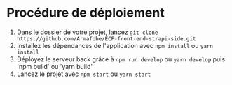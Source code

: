 # Procédure de déploiement

1. Dans le dossier de votre projet, lancez `git clone https://github.com/Armafobe/ECF-front-end-strapi-side.git`
2. Installez les dépendances de l'application avec `npm install` ou `yarn install`
3. Déployez le serveur back grâce à `npm run develop` ou `yarn develop` puis 'npm build' ou 'yarn build'
4. Lancez le projet avec `npm start` ou `yarn start`
